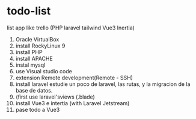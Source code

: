 # todo-list
list app like trello (PHP laravel tailwind Vue3 Inertia)

1. Oracle VirtualBox
2. install RockyLinux 9
3. install PHP
4. install APACHE
5. instal mysql
6. use Visual studio code
7. extension Remote development(Remote - SSH)
8. install laravel
    estudie un poco de laravel, las rutas, y la migracion de la base de datos.
10. (first use laravel'sviews (.blade)
11. install Vue3 e intertia (with Laravel Jetstream)
12. pase todo a Vue3
    
